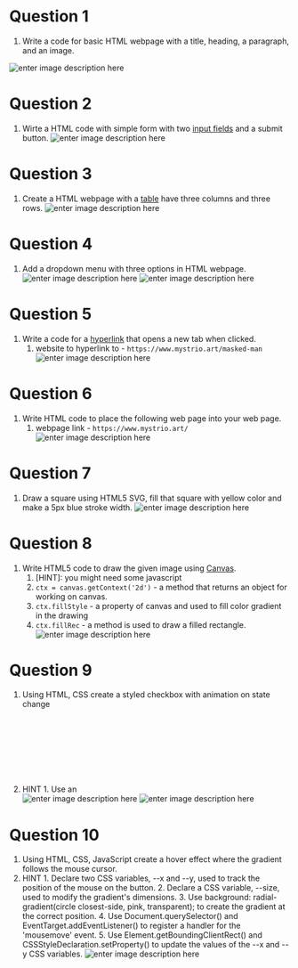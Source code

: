 # Question 1

1. Write a code for basic HTML webpage with a title, heading, a paragraph, and an image.

![enter image description here](https://pm-technical-trainig.s3.ap-southeast-1.amazonaws.com/PM_Rockstars_.png)

# Question 2

1. Wirte a HTML code with simple form with two [input fields](https://tutorial.eyehunts.com/js/clear-input-field-javascript-onclick-code/) and a submit button.
   ![enter image description here](https://pm-technical-trainig.s3.ap-southeast-1.amazonaws.com/2.png)

# Question 3

1. Create a HTML webpage with a [table](https://tutorial.eyehunts.com/html/html-table-tag-style-attribute-colspan-border-width-padding-example/) have three columns and three rows.
   ![enter image description here](https://pm-technical-trainig.s3.ap-southeast-1.amazonaws.com/3.png)

# Question 4

1. Add a dropdown menu with three options in HTML webpage.
   ![enter image description here](https://pm-technical-trainig.s3.ap-southeast-1.amazonaws.com/4a.png)
   ![enter image description here](https://pm-technical-trainig.s3.ap-southeast-1.amazonaws.com/4b.png)

# Question 5

1. Write a code for a [hyperlink](https://tutorial.eyehunts.com/html/html-hyperlink-tag-create-a-hyperlink-in-html/) that opens a new tab when clicked.
   1. website to hyperlink to - `https://www.mystrio.art/masked-man`
      ![enter image description here](https://pm-technical-trainig.s3.ap-southeast-1.amazonaws.com/5.png)

# Question 6

1. Write HTML code to place the following web page into your web page.
   1. webpage link - `https://www.mystrio.art/`
      ![enter image description here](https://pm-technical-trainig.s3.ap-southeast-1.amazonaws.com/6.png)

# Question 7

1. Draw a square using HTML5 SVG, fill that square with yellow color and make a 5px blue stroke width.
   ![enter image description here](https://pm-technical-trainig.s3.ap-southeast-1.amazonaws.com/7.png)

# Question 8

1. Write HTML5 code to draw the given image using [Canvas](https://developer.mozilla.org/en-US/docs/Web/API/Canvas_API).
   1. [HINT]: you might need some javascript
   2. `ctx = canvas.getContext('2d')` - a method that returns an object for working on canvas.
   3. `ctx.fillStyle` - a property of canvas and used to fill color gradient in the drawing
   4. `ctx.fillRec` - a method is used to draw a filled rectangle.
      ![enter image description here](https://pm-technical-trainig.s3.ap-southeast-1.amazonaws.com/8.png)

# Question 9

1. Using HTML, CSS create a styled checkbox with animation on state change
2. HINT 1. Use an <svg> element to create the check <symbol> and insert it via the <use> element to create a reusable SVG icon. 2. Create a .checkbox-container and use flexbox to create the appropriate layout for the checkboxes. 3. Hide the <input> element and use the label associated with it to display a checkbox and the provided text. 4. Use stroke-dashoffset to animate the check symbol on state change. 5. Use transform: scale(0.9) via a CSS animation to create a zoom animation effect.
   ![enter image description here](https://pm-technical-trainig.s3.ap-southeast-1.amazonaws.com/9a.png)
   ![enter image description here](https://pm-technical-trainig.s3.ap-southeast-1.amazonaws.com/9b.png)

# Question 10

1. Using HTML, CSS, JavaScript create a hover effect where the gradient follows the mouse cursor.
2. HINT 1. Declare two CSS variables, --x and --y, used to track the position of the mouse on the button. 2. Declare a CSS variable, --size, used to modify the gradient's dimensions. 3. Use background: radial-gradient(circle closest-side, pink, transparent); to create the gradient at the correct position. 4. Use Document.querySelector() and EventTarget.addEventListener() to register a handler for the 'mousemove' event. 5. Use Element.getBoundingClientRect() and CSSStyleDeclaration.setProperty() to update the values of the --x and --y CSS variables.
   ![enter image description here](https://pm-technical-trainig.s3.ap-southeast-1.amazonaws.com/10.gif)
